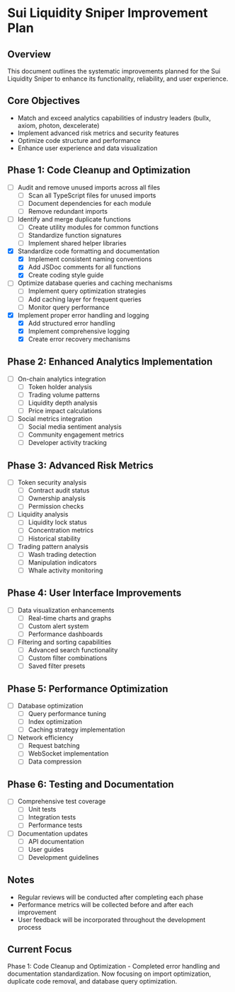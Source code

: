 # Sui Liquidity Sniper Improvement Plan

## Overview

This document outlines the systematic improvements planned for the Sui Liquidity Sniper to enhance its functionality, reliability, and user experience.

## Core Objectives
- Match and exceed analytics capabilities of industry leaders (bullx, axiom, photon, dexcelerate)
- Implement advanced risk metrics and security features
- Optimize code structure and performance
- Enhance user experience and data visualization

## Phase 1: Code Cleanup and Optimization
- [ ] Audit and remove unused imports across all files
  - [ ] Scan all TypeScript files for unused imports
  - [ ] Document dependencies for each module
  - [ ] Remove redundant imports
- [ ] Identify and merge duplicate functions
  - [ ] Create utility modules for common functions
  - [ ] Standardize function signatures
  - [ ] Implement shared helper libraries
- [x] Standardize code formatting and documentation
  - [x] Implement consistent naming conventions
  - [x] Add JSDoc comments for all functions
  - [x] Create coding style guide
- [ ] Optimize database queries and caching mechanisms
  - [ ] Implement query optimization strategies
  - [ ] Add caching layer for frequent queries
  - [ ] Monitor query performance
- [x] Implement proper error handling and logging
  - [x] Add structured error handling
  - [x] Implement comprehensive logging
  - [x] Create error recovery mechanisms

## Phase 2: Enhanced Analytics Implementation
- [ ] On-chain analytics integration
  - [ ] Token holder analysis
  - [ ] Trading volume patterns
  - [ ] Liquidity depth analysis
  - [ ] Price impact calculations
- [ ] Social metrics integration
  - [ ] Social media sentiment analysis
  - [ ] Community engagement metrics
  - [ ] Developer activity tracking

## Phase 3: Advanced Risk Metrics
- [ ] Token security analysis
  - [ ] Contract audit status
  - [ ] Ownership analysis
  - [ ] Permission checks
- [ ] Liquidity analysis
  - [ ] Liquidity lock status
  - [ ] Concentration metrics
  - [ ] Historical stability
- [ ] Trading pattern analysis
  - [ ] Wash trading detection
  - [ ] Manipulation indicators
  - [ ] Whale activity monitoring

## Phase 4: User Interface Improvements
- [ ] Data visualization enhancements
  - [ ] Real-time charts and graphs
  - [ ] Custom alert system
  - [ ] Performance dashboards
- [ ] Filtering and sorting capabilities
  - [ ] Advanced search functionality
  - [ ] Custom filter combinations
  - [ ] Saved filter presets

## Phase 5: Performance Optimization
- [ ] Database optimization
  - [ ] Query performance tuning
  - [ ] Index optimization
  - [ ] Caching strategy implementation
- [ ] Network efficiency
  - [ ] Request batching
  - [ ] WebSocket implementation
  - [ ] Data compression

## Phase 6: Testing and Documentation
- [ ] Comprehensive test coverage
  - [ ] Unit tests
  - [ ] Integration tests
  - [ ] Performance tests
- [ ] Documentation updates
  - [ ] API documentation
  - [ ] User guides
  - [ ] Development guidelines

## Notes
- Regular reviews will be conducted after completing each phase
- Performance metrics will be collected before and after each improvement
- User feedback will be incorporated throughout the development process

## Current Focus
Phase 1: Code Cleanup and Optimization - Completed error handling and documentation standardization. Now focusing on import optimization, duplicate code removal, and database query optimization.